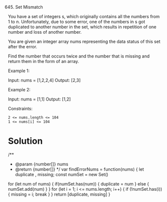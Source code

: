 645. Set Mismatch

You have a set of integers s, which originally contains all the numbers from 1 to n. Unfortunately, due to some error, one of the numbers in s got duplicated to another number in the set, which results in repetition of one number and loss of another number.

You are given an integer array nums representing the data status of this set after the error.

Find the number that occurs twice and the number that is missing and return them in the form of an array.

 

Example 1:

Input: nums = [1,2,2,4]
Output: [2,3]

Example 2:

Input: nums = [1,1]
Output: [1,2]

 

Constraints:

    2 <= nums.length <= 104
    1 <= nums[i] <= 104

# Solution
/**
 * @param {number[]} nums
 * @return {number[]}
 */
var findErrorNums = function(nums) {
let duplicate , missing;
const numSet = new Set()

for (let num of nums) {
    if(numSet.has(num)) {
        duplicate = num
    } else {
        numSet.add(num)
    }
}
for (let i = 1; i <= nums.length; i++) {
    if (!numSet.has(i)) {
        missing = i;
        break
    }
}
return [duplicate, missing]
}
